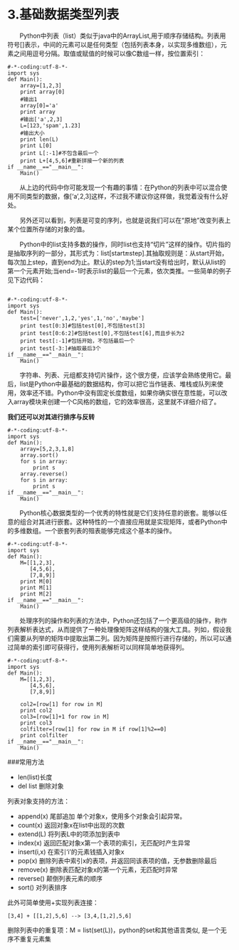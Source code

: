 # 3.基础数据类型列表

  &#160; &#160; &#160; &#160;Python中列表（list）类似于java中的ArrayList,用于顺序存储结构。列表用符号[]表示，中间的元素可以是任何类型（包括列表本身，以实现多维数组），元素之间用逗号分隔。取值或赋值的时候可以像C数组一样，按位置索引：
```
#-*-coding:utf-8-*-
import sys
def Main():
    array=[1,2,3]
    print array[0]
    #输出1
    array[0]='a'
    print array
    #输出['a',2,3]
    L=[123,'spam',1.23]
    #输出大小
    print len(L)
    print L[0]
    print L[:-1]#不包含最后一个
    print L+[4,5,6]#重新拼接一个新的列表
if __name__=="__main__":
    Main()
```

  &#160; &#160; &#160; &#160;从上边的代码中你可能发现一个有趣的事情：在Python的列表中可以混合使用不同类型的数据，像[‘a’,2,3]这样，不过我不建议你这样做，我觉着没有什么好处。

  &#160; &#160; &#160; &#160;另外还可以看到，列表是可变的序列，也就是说我们可以在“原地”改变列表上某个位置所存储的对象的值。

  &#160; &#160; &#160; &#160;Python中的list支持多数的操作，同时list也支持“切片”这样的操作。切片指的是抽取序列的一部分，其形式为：list[start:end:step].其抽取规则是：从start开始，每次加上step，直到end为止。默认的step为1;当start没有给出时，默认从list的第一个元素开始;当end=-1时表示list的最后一个元素，依次类推。一些简单的例子见下边代码：

```

#-*-coding:utf-8-*-
import sys
def Main():
    test=['never',1,2,'yes',1,'no','maybe']
    print test[0:3]#包括test[0],不包括test[3]
    print test[0:6:2]#包括test[0],不包括test[6],而且步长为2
    print test[:-1]#包括开始，不包括最后一个
    print test[-3:]#抽取最后3个
if __name__=="__main__":
    Main()
```

  &#160; &#160; &#160; &#160;字符串、列表、元组都支持切片操作，这个很方便，应该学会熟练使用它。最后，list是Python中最基础的数据结构，你可以把它当作链表、堆栈或队列来使用，效率还不错。Python中没有固定长度数组，如果你确实很在意性能，可以改入array模块来创建一个C风格的数组，它的效率很高，这里就不详细介绍了。

**我们还可以对其进行排序与反转**

```
#-*-coding:utf-8-*-
import sys
def Main():
    array=[5,2,3,1,8]
    array.sort()
    for s in array:
        print s
    array.reverse()
    for s in array:
        print s
if __name__=="__main__":
    Main()
```
  &#160; &#160; &#160; &#160;Python核心数据类型的一个优秀的特性就是它们支持任意的嵌套。能够以任意的组合对其进行嵌套。这种特性的一个直接应用就是实现矩阵，或者Python中的多维数组。一个嵌套列表的殂表能够完成这个基本的操作。

```
#-*-coding:utf-8-*-
import sys
def Main():
    M=[[1,2,3],
       [4,5,6],
       [7,8,9]]
    print M[0]
    print M[1]
    print M[2]
if __name__=="__main__":
    Main()
```

  &#160; &#160; &#160; &#160;处理序列的操作和列表的方法中，Python还包括了一个更高级的操作，称作列表解析表达式，从而提供了一种处理像矩阵这样结构的强大工具。列如，假设我们需要从列举的矩阵中提取出第二列。因为矩阵是按照行进行存储的，所以可以通过简单的索引即可获得行，使用列表解析可以同样简单地获得列。

```
#-*-coding:utf-8-*-
import sys
def Main():
    M=[[1,2,3],
       [4,5,6],
       [7,8,9]]
    
    col2=[row[1] for row in M]
    print col2
    col3=[row[1]+1 for row in M]
    print col3
    colfilter=[row[1] for row in M if row[1]%2==0]
    print colfilter
if __name__=="__main__":
    Main()
```

###常用方法

* len(list)长度
* del list 删除对象

列表对象支持的方法：

* append(x) 尾部追加 单个对象x，使用多个对象会引起异常。
* count(x) 返回对象x在list中出现的次数
* extend(L) 将列表L中的项添加到表中
* index(x) 返回匹配对象x第一个表项的索引，无匹配时产生异常
* insert(i,x) 在索引‘i’的元素钱插入对象x
* pop(x) 删除列表中索引x的表项，并返回同该表项的值，无参数删除最后
* remove(x) 删除表匹配对象x的第一个元素，无匹配时异常
* reverse() 颠倒列表元素的顺序
* sort() 对列表排序

此外可简单使用+实现列表连接：

```[3,4] + [[1,2],5,6] --> [3,4,[1,2],5,6]```

删除列表中的重复项：M = list(set(L))，python的set和其他语言类似, 是一个无序不重复元素集

